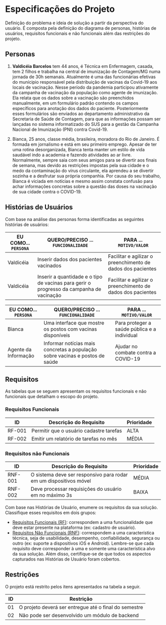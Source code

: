# Especificações do Projeto

Definição do problema e ideia de solução a partir da perspectiva do usuário. É composta pela definição do diagrama de personas, histórias de usuários, requisitos funcionais e não funcionais além das restrições do projeto.

## Personas

1. **Valdicéia Barcelos** tem 44 anos, é Técnica em Enfermagem, casada, tem 2 filhos e trabalha na central de imunização de Contagem/MG numa jornada de 30h semanais. Atualmente é uma das funcionárias efetivas do munícipio responsável pela distribuição de vacinas da Covid-19 aos locais de vacinação. Nesse período da pandemia participou ativamente da campanha de vacinação da população como agente de imunização. Ela relata que os dados sobre a vacinação são preenchidos manualmente, em um formulário padrão contendo os campos específicos para anotação dos dados do paciente. Posteriormente esses formulários são enviados ao departamento administrativo da Secretaria de Saúde de Contagem, para que as informações possam ser lançadas no sistema informatizado do SUS para a gestão da Campanha Nacional de Imunização (PNI) contra Covid-19.

2. Bianca, 25 anos, classe média, brasileira, moradora do Rio de Janeiro. É formada em jornalismo e está em seu primeiro emprego. Apesar de ter uma rotina desorganizada, Bianca tenta manter um estilo de vida saudável indo a academia e fazendo atividades ao ar livre. Normalmente, sempre saia com seus amigos para se divertir aos finais de semana, mas devido as restrições impostas pela sua cidade e o medo da contaminação do vírus circulante, ela   aprendeu a se divertir sozinha e a desfrutar sua própria companhia. Por causa do seu trabalho, Bianca é viciada em notícias e mesmo assim constata confusão para achar informações concretas sobre a questão das doses na vacinação de sua cidade contra o COVID-19.
## Histórias de Usuários

Com base na análise das personas forma identificadas as seguintes histórias de usuários:

|EU COMO... `PERSONA`| QUERO/PRECISO ... `FUNCIONALIDADE`    |PARA ... `MOTIVO/VALOR`                 |
|--------------------|---------------------------------------|----------------------------------------|
|Valdicéia           | Inserir dados dos pacientes vacinados | Facilitar e agilizar o preenchimento de dados dos pacientes|
|Valdicéia           | Inserir a quantidade e o tipo de vacinas para gerir o progresso da campanha de vacinação            | Facilitar e agilizar o  preenchimento de dados dos pacientes  |

|EU COMO... `PERSONA`| QUERO/PRECISO ... `FUNCIONALIDADE`    |PARA ... `MOTIVO/VALOR`                 |
|--------------------|---------------------------------------|----------------------------------------|
|Bianca      |Uma interface que mostre os postos com vacinas disponíveis|Para proteger a saúde pública e a individual|
|Agente da Informação          |Informar notícias mais concretas a população sobre vacinas e postos de saúde|Ajudar no combate contra a COVID-19|

## Requisitos

As tabelas que se seguem apresentam os requisitos funcionais e não funcionais que detalham o escopo do projeto.

### Requisitos Funcionais

|ID    | Descrição do Requisito  | Prioridade |
|------|-----------------------------------------|----|
|RF-001| Permitir que o usuário cadastre tarefas | ALTA | 
|RF-002| Emitir um relatório de tarefas no mês   | MÉDIA |


### Requisitos não Funcionais

|ID     | Descrição do Requisito  |Prioridade |
|-------|-------------------------|----|
|RNF-001| O sistema deve ser responsivo para rodar em um dispositivos móvel | MÉDIA | 
|RNF-002| Deve processar requisições do usuário em no máximo 3s |  BAIXA | 

Com base nas Histórias de Usuário, enumere os requisitos da sua solução. Classifique esses requisitos em dois grupos:

- [Requisitos Funcionais
 (RF)](https://pt.wikipedia.org/wiki/Requisito_funcional):
 correspondem a uma funcionalidade que deve estar presente na
  plataforma (ex: cadastro de usuário).
- [Requisitos Não Funcionais
  (RNF)](https://pt.wikipedia.org/wiki/Requisito_n%C3%A3o_funcional):
  correspondem a uma característica técnica, seja de usabilidade,
  desempenho, confiabilidade, segurança ou outro (ex: suporte a
  dispositivos iOS e Android).
Lembre-se que cada requisito deve corresponder à uma e somente uma
característica alvo da sua solução. Além disso, certifique-se de que
todos os aspectos capturados nas Histórias de Usuário foram cobertos.

## Restrições

O projeto está restrito pelos itens apresentados na tabela a seguir.

|ID| Restrição                                             |
|--|-------------------------------------------------------|
|01| O projeto deverá ser entregue até o final do semestre |
|02| Não pode ser desenvolvido um módulo de backend        |

